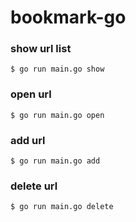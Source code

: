 # bookmark-go

### show url list
```
$ go run main.go show
```

### open url
```
$ go run main.go open
```

### add url
```
$ go run main.go add
```

### delete url
```
$ go run main.go delete
```
